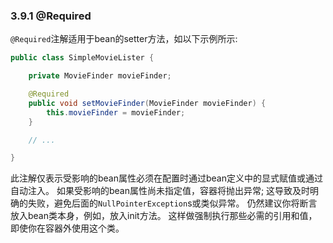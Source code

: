 ### 3.9.1 @Required


`@Required`注解适用于bean的setter方法，如以下示例所示:

```java
public class SimpleMovieLister {

	private MovieFinder movieFinder;

	@Required
	public void setMovieFinder(MovieFinder movieFinder) {
		this.movieFinder = movieFinder;
	}

	// ...

}
```


此注解仅表示受影响的bean属性必须在配置时通过bean定义中的显式赋值或通过自动注入。 如果受影响的bean属性尚未指定值，容器将抛出异常; 这导致及时明确的失败，避免后面的`NullPointerException`s或类似异常。 仍然建议你将断言放入bean类本身，例如，放入init方法。 这样做强制执行那些必需的引用和值，即使你在容器外使用这个类。